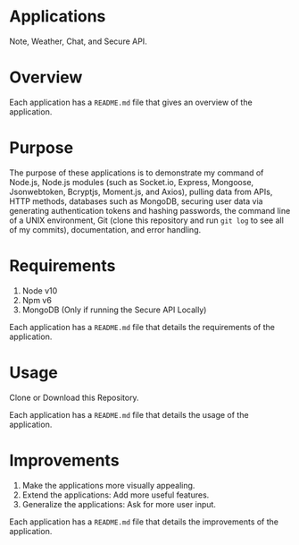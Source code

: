 # Applications

Note, Weather, Chat, and Secure API.

# Overview

Each application has a `README.md` file that gives an overview of the application.

# Purpose

The purpose of these applications is to demonstrate my command of Node.js, Node.js modules (such as Socket.io, Express, Mongoose, Jsonwebtoken, Bcryptjs, Moment.js, and Axios), pulling data from APIs, HTTP methods, databases such as MongoDB, securing user data via generating authentication tokens and hashing passwords, the command line of a UNIX environment, Git (clone this repository and run `git log` to see all of my commits), documentation, and error handling.

# Requirements

1. Node v10
2. Npm v6
3. MongoDB (Only if running the Secure API Locally)

Each application has a `README.md` file that details the requirements of the application.

# Usage

Clone or Download this Repository.

Each application has a `README.md` file that details the usage of the application.

# Improvements

1. Make the applications more visually appealing.
2. Extend the applications: Add more useful features.
3. Generalize the applications: Ask for more user input.

Each application has a `README.md` file that details the improvements of the application.
